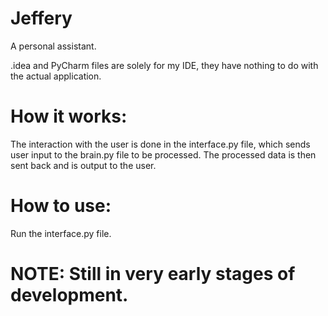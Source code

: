 Jeffery
=======

A personal assistant.

.idea and PyCharm files are solely for my IDE, they have nothing to do with the actual application.

How it works:
=============
The interaction with the user is done in the interface.py file, which sends user input to the brain.py file to be processed. The processed data is then sent back and is output to the user.

How to use:
===========
Run the interface.py file.

NOTE: Still in very early stages of development.
================================================
